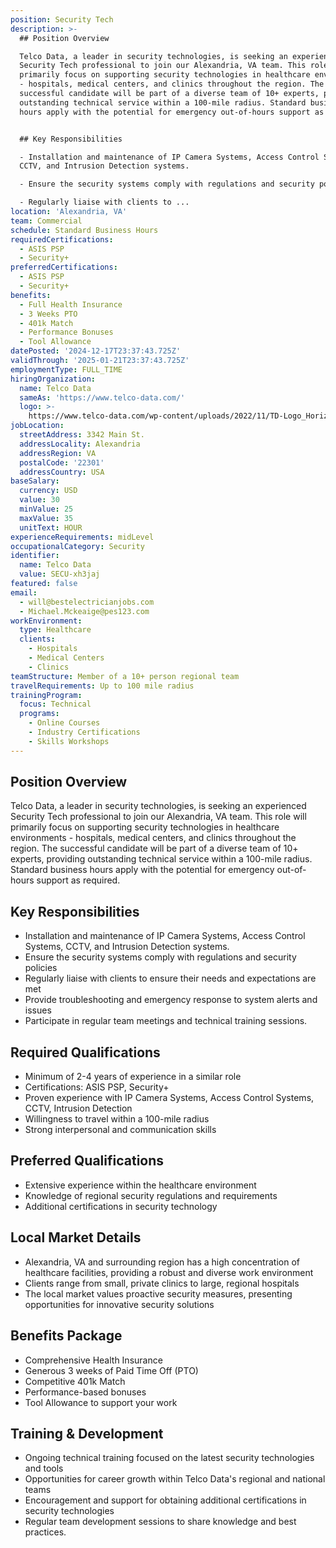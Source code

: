 ```yaml
---
position: Security Tech
description: >-
  ## Position Overview

  Telco Data, a leader in security technologies, is seeking an experienced
  Security Tech professional to join our Alexandria, VA team. This role will
  primarily focus on supporting security technologies in healthcare environments
  - hospitals, medical centers, and clinics throughout the region. The
  successful candidate will be part of a diverse team of 10+ experts, providing
  outstanding technical service within a 100-mile radius. Standard business
  hours apply with the potential for emergency out-of-hours support as required.


  ## Key Responsibilities

  - Installation and maintenance of IP Camera Systems, Access Control Systems,
  CCTV, and Intrusion Detection systems.

  - Ensure the security systems comply with regulations and security policies

  - Regularly liaise with clients to ...
location: 'Alexandria, VA'
team: Commercial
schedule: Standard Business Hours
requiredCertifications:
  - ASIS PSP
  - Security+
preferredCertifications:
  - ASIS PSP
  - Security+
benefits:
  - Full Health Insurance
  - 3 Weeks PTO
  - 401k Match
  - Performance Bonuses
  - Tool Allowance
datePosted: '2024-12-17T23:37:43.725Z'
validThrough: '2025-01-21T23:37:43.725Z'
employmentType: FULL_TIME
hiringOrganization:
  name: Telco Data
  sameAs: 'https://www.telco-data.com/'
  logo: >-
    https://www.telco-data.com/wp-content/uploads/2022/11/TD-Logo_Horizontal_Color.webp
jobLocation:
  streetAddress: 3342 Main St.
  addressLocality: Alexandria
  addressRegion: VA
  postalCode: '22301'
  addressCountry: USA
baseSalary:
  currency: USD
  value: 30
  minValue: 25
  maxValue: 35
  unitText: HOUR
experienceRequirements: midLevel
occupationalCategory: Security
identifier:
  name: Telco Data
  value: SECU-xh3jaj
featured: false
email:
  - will@bestelectricianjobs.com
  - Michael.Mckeaige@pes123.com
workEnvironment:
  type: Healthcare
  clients:
    - Hospitals
    - Medical Centers
    - Clinics
teamStructure: Member of a 10+ person regional team
travelRequirements: Up to 100 mile radius
trainingProgram:
  focus: Technical
  programs:
    - Online Courses
    - Industry Certifications
    - Skills Workshops
---
```




## Position Overview
Telco Data, a leader in security technologies, is seeking an experienced Security Tech professional to join our Alexandria, VA team. This role will primarily focus on supporting security technologies in healthcare environments - hospitals, medical centers, and clinics throughout the region. The successful candidate will be part of a diverse team of 10+ experts, providing outstanding technical service within a 100-mile radius. Standard business hours apply with the potential for emergency out-of-hours support as required.

## Key Responsibilities
- Installation and maintenance of IP Camera Systems, Access Control Systems, CCTV, and Intrusion Detection systems.
- Ensure the security systems comply with regulations and security policies
- Regularly liaise with clients to ensure their needs and expectations are met
- Provide troubleshooting and emergency response to system alerts and issues
- Participate in regular team meetings and technical training sessions.

## Required Qualifications
- Minimum of 2-4 years of experience in a similar role
- Certifications: ASIS PSP, Security+
- Proven experience with IP Camera Systems, Access Control Systems, CCTV, Intrusion Detection
- Willingness to travel within a 100-mile radius
- Strong interpersonal and communication skills

## Preferred Qualifications
- Extensive experience within the healthcare environment
- Knowledge of regional security regulations and requirements
- Additional certifications in security technology

## Local Market Details
- Alexandria, VA and surrounding region has a high concentration of healthcare facilities, providing a robust and diverse work environment
- Clients range from small, private clinics to large, regional hospitals
- The local market values proactive security measures, presenting opportunities for innovative security solutions

## Benefits Package
- Comprehensive Health Insurance
- Generous 3 weeks of Paid Time Off (PTO)
- Competitive 401k Match
- Performance-based bonuses
- Tool Allowance to support your work

## Training & Development
- Ongoing technical training focused on the latest security technologies and tools
- Opportunities for career growth within Telco Data's regional and national teams
- Encouragement and support for obtaining additional certifications in security technologies
- Regular team development sessions to share knowledge and best practices.